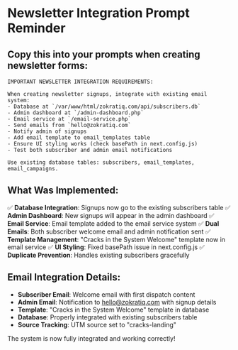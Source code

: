 # Newsletter Integration Prompt Reminder

## Copy this into your prompts when creating newsletter forms:

```
IMPORTANT NEWSLETTER INTEGRATION REQUIREMENTS:

When creating newsletter signups, integrate with existing email system:
- Database at `/var/www/html/zokratiq.com/api/subscribers.db`
- Admin dashboard at `/admin-dashboard.php`
- Email service at `/email-service.php`
- Send emails from `hello@zokratiq.com`
- Notify admin of signups
- Add email template to email_templates table
- Ensure UI styling works (check basePath in next.config.js)
- Test both subscriber and admin email notifications

Use existing database tables: subscribers, email_templates, email_campaigns.
```

## What Was Implemented:

✅ **Database Integration**: Signups now go to the existing subscribers table
✅ **Admin Dashboard**: New signups will appear in the admin dashboard
✅ **Email Service**: Email template added to the email service system
✅ **Dual Emails**: Both subscriber welcome email and admin notification sent
✅ **Template Management**: "Cracks in the System Welcome" template now in email service
✅ **UI Styling**: Fixed basePath issue in next.config.js
✅ **Duplicate Prevention**: Handles existing subscribers gracefully

## Email Integration Details:

- **Subscriber Email**: Welcome email with first dispatch content
- **Admin Email**: Notification to hello@zokratiq.com with signup details
- **Template**: "Cracks in the System Welcome" template in database
- **Database**: Properly integrated with existing subscribers table
- **Source Tracking**: UTM source set to "cracks-landing"

The system is now fully integrated and working correctly!